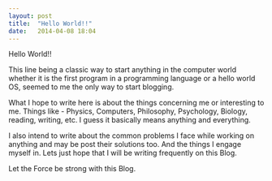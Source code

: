 ```yaml
---
layout: post
title:  "Hello World!!"
date:   2014-04-08 18:04
---
```


Hello World!!

This line being a classic way to start anything in the computer world whether it is the first program in a programming language or a hello world OS, seemed to me the only way to start blogging.

What I hope to write here is about the things concerning me or interesting to me. Things like - Physics, Computers, Philosophy, Psychology, Biology, reading, writing, etc. I guess it basically means anything and everything. 

I also intend to write about the common problems I face while working on anything and may be post their solutions too. And the things I engage myself in. Lets just hope that I will be writing frequently on this Blog.

Let the Force be strong with this Blog.